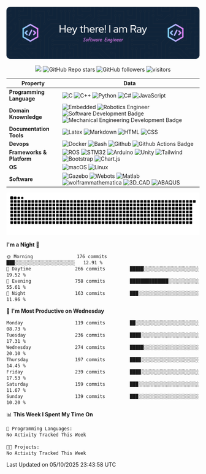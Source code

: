 ![header_image](./assets/github-header-image.png)
<!-- https://huemint.com/bootstrap-plus/#palette=cde6f5-ffffff-1f1410-004961-0075ac-469cc9-3e3a2b-361a4b-e4166a -->
<!-- badges -->
<p align="center">
    <a href="https://github.com/BEPb/BEPb"><img src="https://img.shields.io/badge/status-updating-00984e.svg"></a>
	<img alt="GitHub Repo stars" src="https://img.shields.io/github/stars/srall123/srall123?logo=github&color=e4166a">
	<img alt="GitHub followers" src="https://img.shields.io/github/followers/srall123?logo=github&color=361a4b">
    <img src="https://visitor-badge.laobi.icu/badge?page_id=srall123" alt="visitors"/>
</p>


<!--   my-skilset -->

| Property | Data |
|-|-|
| **Programming Language**  | ![C](https://img.shields.io/badge/-C_language-1f1410?style=flat&logo=C) ![C++](https://img.shields.io/badge/-C++-1f1410?style=flat&logo=cplusplus) ![Python](https://img.shields.io/badge/-Python-1f1410?style=flat&logo=python) ![C\#](https://img.shields.io/badge/-C%23-1f1410?style=flat&logo=csharp) ![JavaScript](https://img.shields.io/badge/-JavaScript-1f1410?style=flat&logo=javascript)				|
| **Domain Knownledge**  | ![Embedded](https://img.shields.io/badge/-Embedded%20Software%20development-004961?style=flat) ![Robotics Engineer](https://img.shields.io/badge/-Robotics%20Engineering-004961?style=flat) ![Software Development Badge](https://img.shields.io/badge/-Software%20Development-004961?style=flat) ![Mechanical Engineering Development Badge](https://img.shields.io/badge/-Mechanical%20Engineering-004961?style=flat)			|
| **Documentation Tools**  | ![Latex](https://img.shields.io/badge/-Latex-0075ac?style=flat&logo=latex) ![Markdown](https://img.shields.io/badge/-Markdown-0075ac?style=flat&logo=Markdown) ![HTML](https://img.shields.io/badge/-HTML-0075ac?style=flat&logo=html5) ![CSS](https://img.shields.io/badge/-CSS-0075ac?style=flat&logo=css)			|
| **Devops**  | ![Docker](https://img.shields.io/badge/-Docker%20-469cc9?style=flat&logo=docker) ![Bash](https://img.shields.io/badge/-Bash%20-469cc9?style=flat&logo=gnubash) ![Github](https://img.shields.io/badge/-Github%20-469cc9?style=flat&logo=Github) ![Github Actions Badge](https://img.shields.io/badge/-Git%20-469cc9?style=flat&logo=Git)			|
| **Frameworks & Platform**   | ![ROS](http://img.shields.io/badge/-ROS/ROS2-cde6f5?style=social&logo=ros) ![STM32](http://img.shields.io/badge/-STM32-cde6f5?style=social&logo=stmicroelectronics#03234B) ![Arduino](http://img.shields.io/badge/-Arduino-cde6f5?style=social&logo=arduino) ![Unity](http://img.shields.io/badge/-Unity-cde6f5?style=social&logo=unity) ![Tailwind](http://img.shields.io/badge/-Tailwind-cde6f5?style=social&logo=tailwindcss) ![Bootstrap](http://img.shields.io/badge/-Bootstrap-cde6f5?style=social&logo=bootstrap) ![Chart.js](http://img.shields.io/badge/-Chart.js-cde6f5?style=social&logo=chartdotjs) |
| **OS**  | ![macOS](https://img.shields.io/badge/-MacOS%20-eee?style=flat-square&logo=apple&logoColor=black) ![Linux](https://img.shields.io/badge/-Linux%20-eee?style=flat-square&logo=linux&logoColor=1f1410)			|
| **Software**  | ![Gazebo](http://img.shields.io/badge/Gazebo-eee?style=flat-square) ![Webots](http://img.shields.io/badge/-Webots-eee?style=flat-square) ![Matlab](http://img.shields.io/badge/-MATLAB-eee?style=flat-square) ![wolframmathematica](http://img.shields.io/badge/-Wolfram_Mathematica-eee?style=flat-square) ![3D_CAD](http://img.shields.io/badge/-CATIA_SolidWorks_Pro/E-eee?style=flat-square) ![ABAQUS](http://img.shields.io/badge/-ABAQUS-eee?style=flat-square)			|

<!-- Snake Code Contribution Map -->
<!-- <picture>
  <source media="(prefers-color-scheme: dark)" srcset="https://cdn.jsdelivr.net/gh/srall123/srall123/profile-snake-contrib/github-contribution-grid-snake-dark.svg" />
  <source media="(prefers-color-scheme: light)" srcset="https://cdn.jsdelivr.net/gh/srall123/srall123/profile-snake-contrib/github-contribution-grid-snake.svg" />
  <img alt="github-snake" src="https://cdn.jsdelivr.net/gh/srall123/srall123/profile-snake-contrib/github-contribution-grid-snake-dark.svg" />
</picture> -->
<picture>
  <source media="(prefers-color-scheme: dark)" srcset="./assets/github-snake-dark.svg" />
  <source media="(prefers-color-scheme: light)" srcset="./assets/github-snake.svg" />
  <img alt="github-snake" src="./assets/github-snake.svg" />
</picture>

<!-- ![Dusai's GitHub stats](https://github-readme-stats.vercel.app/api?username=srall123&show_icons=true&theme=radical) -->

<!--START_SECTION:waka-->
**I'm a Night 🦉** 

```text
🌞 Morning                176 commits         ███░░░░░░░░░░░░░░░░░░░░░░   12.91 % 
🌆 Daytime                266 commits         █████░░░░░░░░░░░░░░░░░░░░   19.52 % 
🌃 Evening                758 commits         ██████████████░░░░░░░░░░░   55.61 % 
🌙 Night                  163 commits         ███░░░░░░░░░░░░░░░░░░░░░░   11.96 % 
```
📅 **I'm Most Productive on Wednesday** 

```text
Monday                   119 commits         ██░░░░░░░░░░░░░░░░░░░░░░░   08.73 % 
Tuesday                  236 commits         ████░░░░░░░░░░░░░░░░░░░░░   17.31 % 
Wednesday                274 commits         █████░░░░░░░░░░░░░░░░░░░░   20.10 % 
Thursday                 197 commits         ████░░░░░░░░░░░░░░░░░░░░░   14.45 % 
Friday                   239 commits         ████░░░░░░░░░░░░░░░░░░░░░   17.53 % 
Saturday                 159 commits         ███░░░░░░░░░░░░░░░░░░░░░░   11.67 % 
Sunday                   139 commits         ███░░░░░░░░░░░░░░░░░░░░░░   10.20 % 
```


📊 **This Week I Spent My Time On** 

```text
💬 Programming Languages: 
No Activity Tracked This Week

🐱‍💻 Projects: 
No Activity Tracked This Week
```


 Last Updated on 05/10/2025 23:43:58 UTC
<!--END_SECTION:waka-->
